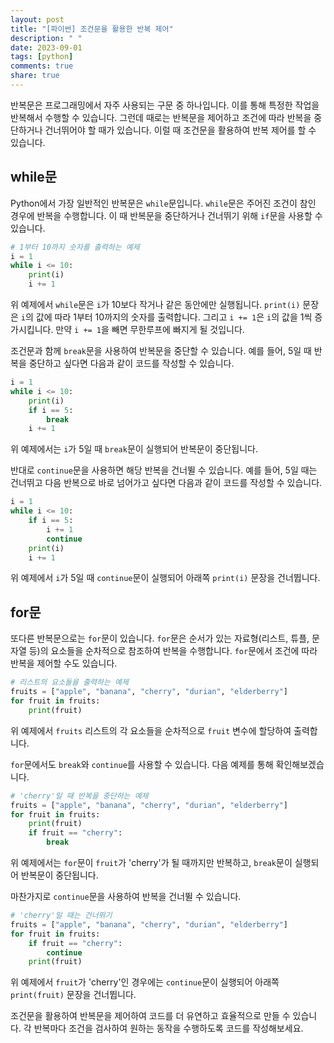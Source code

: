 ```yaml
---
layout: post
title: "[파이썬] 조건문을 활용한 반복 제어"
description: " "
date: 2023-09-01
tags: [python]
comments: true
share: true
---
```


반복문은 프로그래밍에서 자주 사용되는 구문 중 하나입니다. 이를 통해 특정한 작업을 반복해서 수행할 수 있습니다. 그런데 때로는 반복문을 제어하고 조건에 따라 반복을 중단하거나 건너뛰어야 할 때가 있습니다. 이럴 때 조건문을 활용하여 반복 제어를 할 수 있습니다. 

## while문

Python에서 가장 일반적인 반복문은 `while`문입니다. `while`문은 주어진 조건이 참인 경우에 반복을 수행합니다. 이 때 반복문을 중단하거나 건너뛰기 위해 `if`문을 사용할 수 있습니다.

```python
# 1부터 10까지 숫자를 출력하는 예제
i = 1
while i <= 10:
    print(i)
    i += 1
```

위 예제에서 `while`문은 `i`가 10보다 작거나 같은 동안에만 실행됩니다. `print(i)` 문장은 `i`의 값에 따라 1부터 10까지의 숫자를 출력합니다. 그리고 `i += 1`은 `i`의 값을 1씩 증가시킵니다. 만약 `i += 1`을 빼면 무한루프에 빠지게 될 것입니다.

조건문과 함께 `break`문을 사용하여 반복문을 중단할 수 있습니다. 예를 들어, 5일 때 반복을 중단하고 싶다면 다음과 같이 코드를 작성할 수 있습니다.

```python
i = 1
while i <= 10:
    print(i)
    if i == 5:
        break
    i += 1
```

위 예제에서는 `i`가 5일 때 `break`문이 실행되어 반복문이 중단됩니다.

반대로 `continue`문을 사용하면 해당 반복을 건너뛸 수 있습니다. 예를 들어, 5일 때는 건너뛰고 다음 반복으로 바로 넘어가고 싶다면 다음과 같이 코드를 작성할 수 있습니다.

```python
i = 1
while i <= 10:
    if i == 5:
        i += 1
        continue
    print(i)
    i += 1
```

위 예제에서 `i`가 5일 때 `continue`문이 실행되어 아래쪽 `print(i)` 문장을 건너뜁니다.

## for문

또다른 반복문으로는 `for`문이 있습니다. `for`문은 순서가 있는 자료형(리스트, 튜플, 문자열 등)의 요소들을 순차적으로 참조하여 반복을 수행합니다. `for`문에서 조건에 따라 반복을 제어할 수도 있습니다.

```python
# 리스트의 요소들을 출력하는 예제
fruits = ["apple", "banana", "cherry", "durian", "elderberry"]
for fruit in fruits:
    print(fruit)
```

위 예제에서 `fruits` 리스트의 각 요소들을 순차적으로 `fruit` 변수에 할당하여 출력합니다.

`for`문에서도 `break`와 `continue`를 사용할 수 있습니다. 다음 예제를 통해 확인해보겠습니다.

```python
# 'cherry'일 때 반복을 중단하는 예제
fruits = ["apple", "banana", "cherry", "durian", "elderberry"]
for fruit in fruits:
    print(fruit)
    if fruit == "cherry":
        break
```

위 예제에서는 `for`문이 `fruit`가 'cherry'가 될 때까지만 반복하고, `break`문이 실행되어 반복문이 중단됩니다.

마찬가지로 `continue`문을 사용하여 반복을 건너뛸 수 있습니다.

```python
# 'cherry'일 때는 건너뛰기
fruits = ["apple", "banana", "cherry", "durian", "elderberry"]
for fruit in fruits:
    if fruit == "cherry":
        continue
    print(fruit)
```

위 예제에서 `fruit`가 'cherry'인 경우에는 `continue`문이 실행되어 아래쪽 `print(fruit)` 문장을 건너뜁니다.

조건문을 활용하여 반복문을 제어하여 코드를 더 유연하고 효율적으로 만들 수 있습니다. 각 반복마다 조건을 검사하여 원하는 동작을 수행하도록 코드를 작성해보세요.